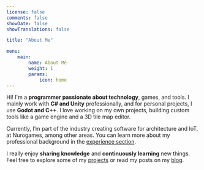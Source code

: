 ```yaml
---
license: false
comments: false
showDate: false
showTranslations: false

title: "About Me"

menu:
    main:
        name: About Me
        weight: 1
        params:
            icon: home
---
```


Hi! I'm a **programmer passionate about technology**, games, and tools. I mainly work with **C# and Unity** professionally, and for personal projects, I use **Godot and C++**. I love working on my own projects, building custom tools like a game engine and a 3D tile map editor.

Currently, I’m part of the industry creating software for architecture and IoT, at Nurogames, among other areas. You can learn more about my professional background in the [experience section](resume).

I really enjoy **sharing knowledge** and **continuously learning** new things. Feel free to explore some of my [projects](projects) or read my posts on my [blog](blog).
